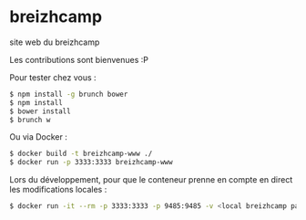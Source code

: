 # breizhcamp
site web du breizhcamp


Les contributions sont bienvenues :P


Pour tester chez vous :
```bash
$ npm install -g brunch bower
$ npm install
$ bower install
$ brunch w
```

Ou via Docker : 
```bash
$ docker build -t breizhcamp-www ./
$ docker run -p 3333:3333 breizhcamp-www
```

Lors du développement, pour que le conteneur prenne en compte en direct les modifications locales :
```bash
$ docker run -it --rm -p 3333:3333 -p 9485:9485 -v <local breizhcamp path>:/opt/breizhcamp  breizhcamp-www
```
